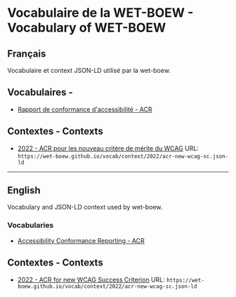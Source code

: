 # Vocabulaire de la WET-BOEW - Vocabulary of WET-BOEW

## Français
Vocabulaire et context JSON-LD utilisé par la wet-boew.

## Vocabulaires - 

* [Rapport de conformance d'accessibilité - ACR](arc/)

## Contextes - Contexts

* [2022 - ACR pour les nouveau critère de mérite du WCAG](context/2022/acr-new-wcag-sc.json-ld)
  URL: `https://wet-boew.github.io/vocab/context/2022/acr-new-wcag-sc.json-ld`

---

## English
Vocabulary and JSON-LD context used by wet-boew.

### Vocabularies

* [Accessibility Conformance Reporting - ACR](arc/)

## Contextes - Contexts

* [2022 - ACR for new WCAG Success Criterion](context/2022/acr-new-wcag-sc.json-ld)
  URL: `https://wet-boew.github.io/vocab/context/2022/acr-new-wcag-sc.json-ld`
